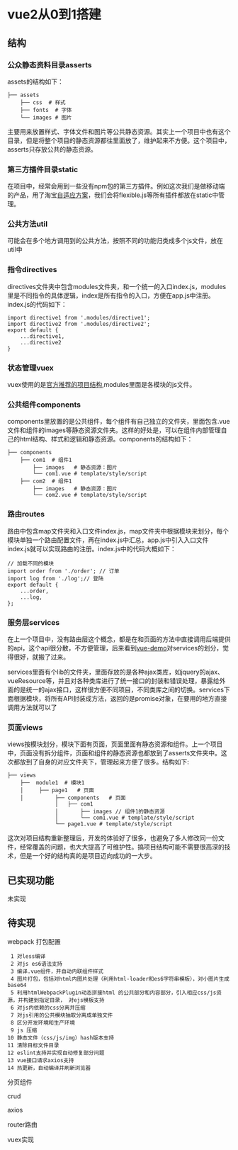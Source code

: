 # vue2从0到1搭建

## 结构

### 公众静态资料目录asserts

assets的结构如下：

```text
├── assets
    ├── css  # 样式
    ├── fonts  # 字体    
    └── images # 图片
```

主要用来放置样式、字体文件和图片等公共静态资源。其实上一个项目中也有这个目录，但是将整个项目的静态资源都往里面放了，维护起来不方便。这个项目中，asserts只存放公共的静态资源。



### 第三方插件目录static

在项目中，经常会用到一些没有npm包的第三方插件。例如这次我们是做移动端的产品，用了淘宝[自适应方案](https://link.zhihu.com/?target=https%3A//github.com/amfe/lib-flexible)，我们会将flexible.js等所有插件都放在static中管理。



### 公共方法util

可能会在多个地方调用到的公共方法，按照不同的功能归类成多个js文件，放在util中



### 指令directives

directives文件夹中包含modules文件夹，和一个统一的入口index.js，modules里是不同指令的具体逻辑，index是所有指令的入口，方便在app.js中注册。index.js的代码如下：

```text
import directive1 from '.modules/directive1';
import directive2 from '.modules/directive2';
export default {
    ...directive1,
    ...directive2
}
```



### 状态管理vuex

vuex使用的是[官方推荐的项目结构](https://link.zhihu.com/?target=https%3A//github.com/vuejs/vuex/blob/1.0/docs/zh-cn/structure.md),modules里面是各模块的js文件。



### 公共组件components

components里放置的是公共组件，每个组件有自己独立的文件夹，里面包含.vue文件和组件的images等静态资源文件夹。这样的好处是，可以在组件内部管理自己的html结构、样式和逻辑和静态资源。components的结构如下：

```text
├── components
    ├── com1  # 组件1
        ├── images   # 静态资源：图片    
        └── com1.vue # template/style/script
    ├── com2  # 组件1
        ├── images   # 静态资源：图片    
        └── com2.vue # template/style/script
```



### 路由routes

路由中包含map文件夹和入口文件index.js，map文件夹中根据模块来划分，每个模块单独一个路由配置文件，再在index.js中汇总，app.js中引入入口文件index.js就可以实现路由的注册。index.js中的代码大概如下：

```text
// 加载不同的模块
import order from './order'; // 订单
import log from './log';// 登陆
export default {
    ...order,
    ...log,
};
```



### 服务层services

在上一个项目中，没有路由层这个概念，都是在和页面的方法中直接调用后端提供的api，这个api很分散，不方便管理，后来看到[vue-demo](https://link.zhihu.com/?target=https%3A//github.com/kenberkeley/vue-demo/tree/master/src/services)对services的划分，觉得很好，就搬了过来。

services里面有个lib的文件夹，里面存放的是各种ajax类库，如jquery的ajax、vueResource等，并且对各种类库进行了统一接口的封装和错误处理，暴露给外面的是统一的ajax接口，这样很方便不同项目，不同类库之间的切换。services下面根据模块，将所有API封装成方法，返回的是promise对象，在要用的地方直接调用方法就可以了



### 页面views

views按模块划分，模块下面有页面，页面里面有静态资源和组件。上一个项目中，页面没有拆分组件，页面和组件的静态资源也都放到了asserts文件夹中。这次都放到了自身的对应文件夹下，管理起来方便了很多。结构如下:

```text
├── views
    ├──  module1  # 模块1
    │     ├── page1   # 页面   
    │          ├── components   # 页面 
               │   ├── com1
               │       ├── images // 组件1的静态资源
               │       └── com1.vue # template/style/script
               └── page1.vue # template/style/script
```

这次对项目结构重新整理后，开发的体验好了很多，也避免了多人修改同一份文件，经常覆盖的问题，也大大提高了可维护性。搞项目结构可能不需要很高深的技术，但是一个好的结构真的是项目迈向成功的一大步。







## 已实现功能

未实现

## 待实现

webpack 打包配置

```
 1 对less编译
 2 对js es6语法支持
 3 编译.vue组件，并自动内联组件样式
 4 图片打包，包括对html内图片处理（利用html-loader和es6字符串模板），对小图片生成base64
 5 利用htmlWebpackPlugin动态拼接html 的公共部分和内容部分，引入相应css/js资源，并构建到指定目录， 对ejs模板支持
 6 对js内依赖的css分离并压缩
 7 对js引用的公共模块抽取分离成单独文件
 8 区分开发环境和生产环境
 9 js 压缩
10 静态文件（css/js/img）hash版本支持
11 清除目标文件目录
12 eslint支持并实现自动修复部分问题
13 vue接口请求axios支持
14 热更新，自动编译并刷新浏览器
```





分页组件

crud

axios

router路由

vuex实现
